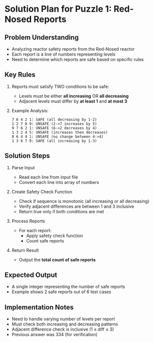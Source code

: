 # Solution Plan for Puzzle 1: Red-Nosed Reports

## Problem Understanding
- Analyzing reactor safety reports from the Red-Nosed reactor
- Each report is a line of numbers representing levels
- Need to determine which reports are safe based on specific rules

## Key Rules
1. Reports must satisfy TWO conditions to be safe:
   - Levels must be either **all increasing** OR **all decreasing**
   - Adjacent levels must differ by **at least 1** and **at most 3**

2. Example Analysis:
   ```
   7 6 4 2 1: SAFE (all decreasing by 1-2)
   1 2 7 8 9: UNSAFE (2->7 increases by 5)
   9 7 6 2 1: UNSAFE (6->2 decreases by 4)
   1 3 2 4 5: UNSAFE (increases then decreases)
   8 6 4 4 1: UNSAFE (no change between 4->4)
   1 3 6 7 9: SAFE (all increasing by 1-3)
   ```

## Solution Steps
1. Parse Input
   - Read each line from input file
   - Convert each line into array of numbers

2. Create Safety Check Function
   - Check if sequence is monotonic (all increasing or all decreasing)
   - Verify adjacent differences are between 1 and 3 inclusive
   - Return true only if both conditions are met

3. Process Reports
   - For each report:
     - Apply safety check function
     - Count safe reports

4. Return Result
   - Output the **total count of safe reports**

## Expected Output
- A single integer representing the number of safe reports
- Example shows 2 safe reports out of 6 test cases

## Implementation Notes
- Need to handle varying number of levels per report
- Must check both increasing and decreasing patterns
- Adjacent difference check is inclusive (1 ≤ diff ≤ 3)
- Previous answer was 334 (for verification)